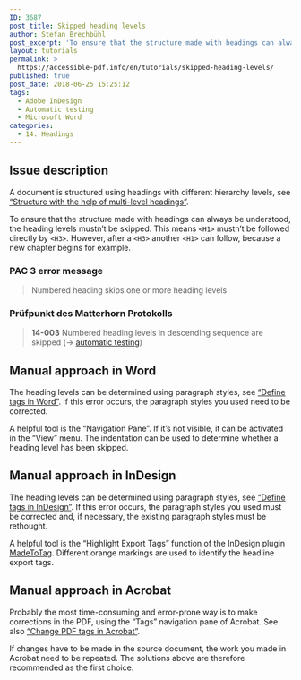 ```yaml
---
ID: 3687
post_title: Skipped heading levels
author: Stefan Brechbühl
post_excerpt: 'To ensure that the structure made with headings can always be understood, the heading levels mustn’t be skipped. This means &lt;H1&gt; mustn’t be followed directly by &lt;H3&gt;. However, after a &lt;H3&gt; another &lt;H1&gt; can follow, because a new chapter begins for example.'
layout: tutorials
permalink: >
  https://accessible-pdf.info/en/tutorials/skipped-heading-levels/
published: true
post_date: 2018-06-25 15:25:12
tags:
  - Adobe InDesign
  - Automatic testing
  - Microsoft Word
categories:
  - 14. Headings
---
```

## Issue description

A document is structured using headings with different hierarchy levels, see [“Structure with the help of multi-level headings”](https://accessible-pdf.info/en/basics/structure-with-the-help-of-multi-level-headings/).

To ensure that the structure made with headings can always be understood, the heading levels mustn’t be skipped. This means `<H1>` mustn’t be followed directly by `<H3>`. However, after a `<H3>` another `<H1>` can follow, because a new chapter begins for example.

### PAC 3 error message

> Numbered heading skips one or more heading levels

### Prüfpunkt des Matterhorn Protokolls

> **14-003** Numbered heading levels in descending sequence are skipped (→ [automatic testing](https://accessible-pdf.info/en/tag/automatic-testing/))

## Manual approach in Word

The heading levels can be determined using paragraph styles, see [“Define tags in Word”](https://accessible-pdf.info/en/basics/define-tags-in-word/). If this error occurs, the paragraph styles you used need to be corrected.

A helpful tool is the “Navigation Pane”. If it’s not visible, it can be activated in the “View” menu. The indentation can be used to determine whether a heading level has been skipped.

## Manual approach in InDesign

The heading levels can be determined using paragraph styles, see [“Define tags in InDesign”](https://accessible-pdf.info/en/basics/define-tags-in-indesign/). If this error occurs, the paragraph styles you used must be corrected and, if necessary, the existing paragraph styles must be rethought.

A helpful tool is the “Highlight Export Tags” function of the InDesign plugin [MadeToTag](https://www.axaio.com/doku.php/en:products:madetotag). Different orange markings are used to identify the headline export tags.

## Manual approach in Acrobat

Probably the most time-consuming and error-prone way is to make corrections in the PDF, using the “Tags” navigation pane of Acrobat. See also [“Change PDF tags in Acrobat”](https://accessible-pdf.info/en/basics/change-pdf-tags-in-acrobat/).

If changes have to be made in the source document, the work you made in Acrobat need to be repeated. The solutions above are therefore recommended as the first choice.